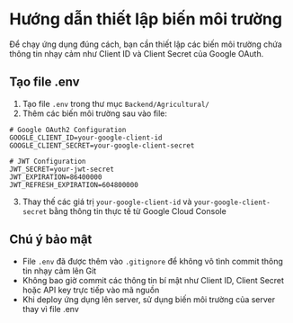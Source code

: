 # Hướng dẫn thiết lập biến môi trường

Để chạy ứng dụng đúng cách, bạn cần thiết lập các biến môi trường chứa thông tin nhạy cảm như Client ID và Client Secret của Google OAuth.

## Tạo file .env

1. Tạo file `.env` trong thư mục `Backend/Agricultural/`
2. Thêm các biến môi trường sau vào file:

```
# Google OAuth2 Configuration
GOOGLE_CLIENT_ID=your-google-client-id
GOOGLE_CLIENT_SECRET=your-google-client-secret

# JWT Configuration
JWT_SECRET=your-jwt-secret
JWT_EXPIRATION=86400000
JWT_REFRESH_EXPIRATION=604800000
```

3. Thay thế các giá trị `your-google-client-id` và `your-google-client-secret` bằng thông tin thực tế từ Google Cloud Console

## Chú ý bảo mật

- File `.env` đã được thêm vào `.gitignore` để không vô tình commit thông tin nhạy cảm lên Git
- Không bao giờ commit các thông tin bí mật như Client ID, Client Secret hoặc API key trực tiếp vào mã nguồn
- Khi deploy ứng dụng lên server, sử dụng biến môi trường của server thay vì file .env 